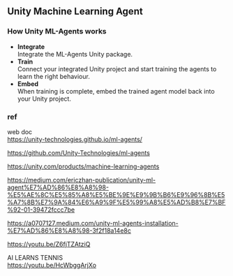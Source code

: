 ## Unity Machine Learning  Agent

### How Unity ML-Agents works

- **Integrate** \
  Integrate the ML-Agents Unity package.
- **Train** \
  Connect your integrated Unity project and start training the agents to learn the right behaviour. 
- **Embed** \
  When training is complete, embed the trained agent model back into your Unity project.


### ref
web doc \
https://unity-technologies.github.io/ml-agents/


https://github.com/Unity-Technologies/ml-agents

https://unity.com/products/machine-learning-agents


https://medium.com/ericzhan-publication/unity-ml-agent%E7%AD%86%E8%A8%98-%E5%AE%8C%E5%85%A8%E5%BE%9E%E9%9B%B6%E9%96%8B%E5%A7%8B%E7%9A%84%E6%A9%9F%E5%99%A8%E5%AD%B8%E7%BF%92-01-39472fccc7be

https://a0707127.medium.com/unity-ml-agents-installation-%E7%AD%86%E8%A8%98-3f2f18a14e8c

https://youtu.be/Z6fjTZAtziQ

AI LEARNS TENNIS \
https://youtu.be/HcWbggArjXo
